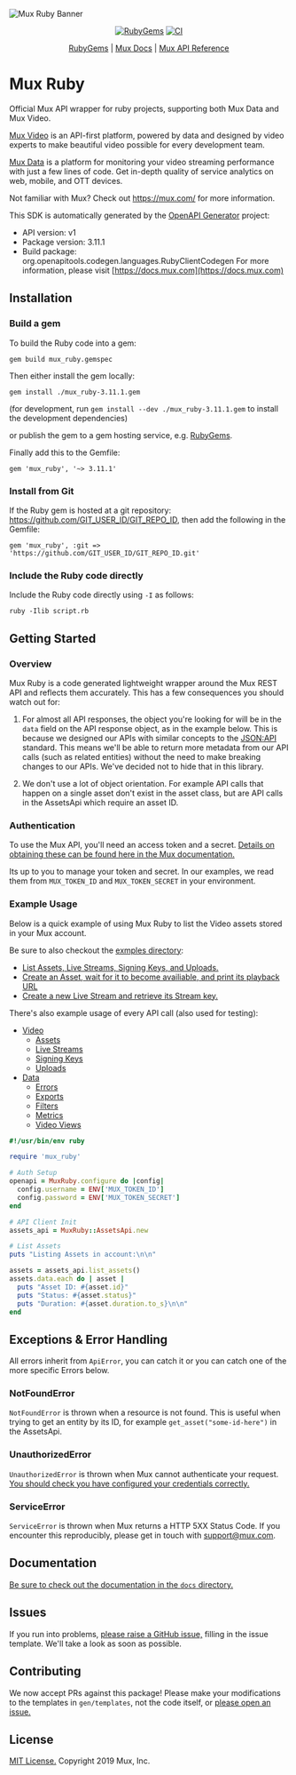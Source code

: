 ![Mux Ruby Banner](github-ruby-sdk.png)

<p align="center">
  <a href="https://rubygems.org/gems/mux_ruby"><img src="https://img.shields.io/gem/v/mux_ruby" title="RubyGems" /></a>
  <a href="https://github.com/muxinc/mux-ruby/workflows/ci.yaml"><img src="https://github.com/muxinc/mux-ruby/actions/workflows/ci.yaml/badge.svg" title="CI" /></a>
</p>
<p align="center">
  <a href="https://rubygems.org/gems/mux_ruby">RubyGems</a> |
  <a href="https://docs.mux.com">Mux Docs</a> |
  <a href="https://docs.mux.com/api-reference">Mux API Reference </a>
</p>

# Mux Ruby

Official Mux API wrapper for ruby projects, supporting both Mux Data and Mux Video.

[Mux Video](https://mux.com/video) is an API-first platform, powered by data and designed by video experts to make beautiful video possible for every development team.

[Mux Data](https://mux.com/data) is a platform for monitoring your video streaming performance with just a few lines of code. Get in-depth quality of service analytics on web, mobile, and OTT devices.

Not familiar with Mux? Check out https://mux.com/ for more information.

This SDK is automatically generated by the [OpenAPI Generator](https://openapi-generator.tech) project:

- API version: v1
- Package version: 3.11.1
- Build package: org.openapitools.codegen.languages.RubyClientCodegen
For more information, please visit [https://docs.mux.com](https://docs.mux.com)

## Installation

### Build a gem

To build the Ruby code into a gem:

```shell
gem build mux_ruby.gemspec
```

Then either install the gem locally:

```shell
gem install ./mux_ruby-3.11.1.gem
```

(for development, run `gem install --dev ./mux_ruby-3.11.1.gem` to install the development dependencies)

or publish the gem to a gem hosting service, e.g. [RubyGems](https://rubygems.org/).

Finally add this to the Gemfile:

    gem 'mux_ruby', '~> 3.11.1'

### Install from Git

If the Ruby gem is hosted at a git repository: https://github.com/GIT_USER_ID/GIT_REPO_ID, then add the following in the Gemfile:

    gem 'mux_ruby', :git => 'https://github.com/GIT_USER_ID/GIT_REPO_ID.git'

### Include the Ruby code directly

Include the Ruby code directly using `-I` as follows:

```shell
ruby -Ilib script.rb
```

## Getting Started

### Overview

Mux Ruby is a code generated lightweight wrapper around the Mux REST API and reflects them accurately. This has a few consequences you should watch out for:

1) For almost all API responses, the object you're looking for will be in the `data` field on the API response object, as in the example below. This is because we designed our APIs with similar concepts to the [JSON:API](https://jsonapi.org/) standard. This means we'll be able to return more metadata from our API calls (such as related entities) without the need to make breaking changes to our APIs. We've decided not to hide that in this library.

2) We don't use a lot of object orientation. For example API calls that happen on a single asset don't exist in the asset class, but are API calls in the AssetsApi which require an asset ID.

### Authentication
To use the Mux API, you'll need an access token and a secret. [Details on obtaining these can be found here in the Mux documentation.](https://docs.mux.com/docs#section-1-get-an-api-access-token)

Its up to you to manage your token and secret. In our examples, we read them from `MUX_TOKEN_ID` and `MUX_TOKEN_SECRET` in your environment.

### Example Usage
Below is a quick example of using Mux Ruby to list the Video assets stored in your Mux account.

Be sure to also checkout the [exmples directory](examples/):
* [List Assets, Live Streams, Signing Keys, and Uploads.](examples/video/list-everything.rb)
* [Create an Asset, wait for it to become availiable, and print its playback URL](examples/video/ingest.rb)
* [Create a new Live Stream and retrieve its Stream key.](examples/video/create-live-stream.rb)

There's also example usage of every API call (also used for testing):
* [Video](examples/video/)
  * [Assets](examples/video/exercise-assets.rb)
  * [Live Streams](examples/video/exercise-live-streams.rb)
  * [Signing Keys](examples/video/exercise-signing-keys.rb)
  * [Uploads](examples/video/exercise-uploads.rb)
* [Data](examples/data/)
  * [Errors](examples/data/exercise-errors.rb)
  * [Exports](examples/data/exercise-exports.rb)
  * [Filters](examples/data/exercise-filters.rb)
  * [Metrics](examples/data/exercise-metrics.rb)
  * [Video Views](examples/data/exercise-video-views.rb)

```ruby
#!/usr/bin/env ruby

require 'mux_ruby'

# Auth Setup
openapi = MuxRuby.configure do |config|
  config.username = ENV['MUX_TOKEN_ID']
  config.password = ENV['MUX_TOKEN_SECRET']
end

# API Client Init
assets_api = MuxRuby::AssetsApi.new

# List Assets
puts "Listing Assets in account:\n\n"

assets = assets_api.list_assets()
assets.data.each do | asset |
  puts "Asset ID: #{asset.id}"
  puts "Status: #{asset.status}"
  puts "Duration: #{asset.duration.to_s}\n\n"
end
```

## Exceptions & Error Handling

All errors inherit from `ApiError`, you can catch it or you can catch one of the more specific Errors below.

### NotFoundError

`NotFoundError` is thrown when a resource is not found. This is useful when trying to get an entity by its ID, for example `get_asset("some-id-here")` in the AssetsApi.

### UnauthorizedError

`UnauthorizedError` is thrown when Mux cannot authenticate your request. [You should check you have configured your credentials correctly.](#authentication)

### ServiceError

`ServiceError` is thrown when Mux returns a HTTP 5XX Status Code. If you encounter this reproducibly, please get in touch with [support@mux.com](mailto:support@mux.com).

## Documentation

[Be sure to check out the documentation in the `docs` directory.](docs/)

## Issues

If you run into problems, [please raise a GitHub issue,](https://github.com/muxinc/mux-ruby/issues) filling in the issue template. We'll take a look as soon as possible.

## Contributing

We now accept PRs against this package! Please make your modifications to the templates in `gen/templates`, not the code itself, or [please open an issue.](https://github.com/muxinc/mux-ruby/issues)

## License

[MIT License.](LICENSE) Copyright 2019 Mux, Inc.
